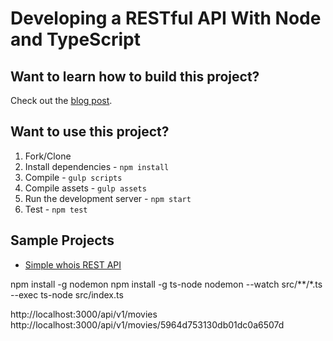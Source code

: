 # Developing a RESTful API With Node and TypeScript

## Want to learn how to build this project?

Check out the [blog post](http://mherman.org/blog/2016/11/05/developing-a-restful-api-with-node-and-typescript/#.WB3zyeErJE4).

## Want to use this project?

1. Fork/Clone
1. Install dependencies - `npm install`
1. Compile - `gulp scripts`
1. Compile assets - `gulp assets`
1. Run the development server - `npm start`
1. Test - `npm test`

## Sample Projects

- [Simple whois REST API](https://github.com/wingsuitist/whoissv)

npm install -g nodemon
npm install -g ts-node
nodemon --watch src/**/*.ts --exec ts-node src/index.ts


http://localhost:3000/api/v1/movies
http://localhost:3000/api/v1/movies/5964d753130db01dc0a6507d
